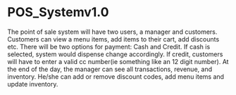# POS_Systemv1.0
The point of sale system will have two users, a manager and customers. Customers can view a menu items, add items to their cart, add discounts etc. There will be two options for payment: Cash and Credit. If cash is selected, system would dispense change accordingly. If credit, customers will have to enter a valid cc number(ie something like an 12 digit number).  At the end of the day, the manager can see all transactions, revenue, and inventory. He/she can add or remove discount codes, add menu items and update inventory.
